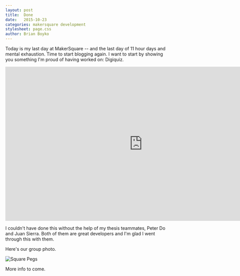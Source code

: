 ```yaml
---
layout: post
title:  Done
date:   2015-10-23
categories: makersquare development
stylesheet: page.css
author: Brian Boyko
---
```


Today is my last day at MakerSquare -- and the last day of 11 hour days and mental exhaustion.  Time to start blogging again.  I want to start by showing you something I'm proud of having worked on: Digiquiz.

<iframe style="text-align:center; margin:auto;" width="853" height="480" src="https://www.youtube.com/embed/djVlG4gGOp4?rel=0" frameborder="0" allowfullscreen></iframe>

I couldn't have done this without the help of my thesis teammates, Peter Do and Juan Sierra.  Both of them are great developers and I'm glad I went through this with them. 

Here's our group photo. 

![Square Pegs](http://i.imgur.com/ebEETix.jpg)

More info to come. 